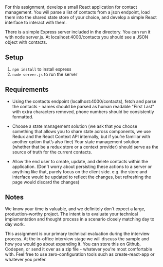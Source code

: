 For this assignment, develop a small React application for contact management. You will parse a list of contacts from a json endpoint, load them into the shared state store of your choice, and develop a simple React interface to interact with them.

There is a simple Express server included in the directory. You can run it with node server.js. At localhost:4000/contacts you should see a JSON object with contacts.

## Setup
1. `npm install` to install express
2. `node server.js` to run the server

## Requirements
- Using the contacts endpoint (localhost:4000/contacts), fetch and parse the contacts - names should be parsed as human readable "First Last" with extra characters removed, phone numbers should be consistently formatted.

- Choose a state management solution (we ask that you choose something that allows you to share state across components, we use Redux and the React Context API internally, but if you’re familiar with another option that’s also fine) Your state management solution (whether that be a redux store or a context provider) should serve as the source of truth for the current contacts.

- Allow the end user to create, update, and delete contacts within the application. (Don't worry about persisting these actions to a server or anything like that, purely focus on the client side. e.g. the store and interface would be updated to reflect the changes, but refreshing the page would discard the changes)

## Notes
We know your time is valuable, and we definitely don't expect a large, production-worthy project. The intent is to evaluate your technical implementation and thought process in a scenario closely matching day to day work.

This assignment is our primary technical evaluation during the interview process. At the in-office interview stage we will discuss the sample and how you would go about expanding it. You can store this on Github, Codepen, or send it over as a zip file - whatever you're most comfortable with. Feel free to use zero-configuration tools such as create-react-app or whatever you prefer.
